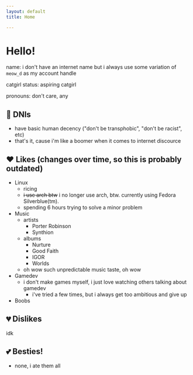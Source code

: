 ```yaml
---
layout: default
title: Home

---
```

# Hello!
name: i don't have an internet name but i always use some variation of `meow_d` as my account handle

catgirl status: aspiring catgirl

pronouns: don't care, any

## 🚫 DNIs
- have basic human decency ("don't be transphobic", "don't be racist", etc)
- that's it, cause i'm like a boomer when it comes to internet discource

## ❤️ Likes (changes over time, so this is probably outdated)
- Linux
  - ricing
  - ~~i use arch btw~~ i no longer use arch, btw. currently using Fedora Silverblue(tm).
  - spending 6 hours trying to solve a minor problem
- Music
  - artists
    - Porter Robinson
    - Synthion
  - albums
    - Nurture
    - Good Faith
    - IGOR
    - Worlds
  - oh wow such unpredictable music taste, oh wow
- Gamedev
  - i don't make games myself, i just love watching others talking about gamedev
    - i've tried a few times, but i always get too ambitious and give up
- Boobs

## 💔 Dislikes
idk

## 💕 Besties!
- none, i ate them all
